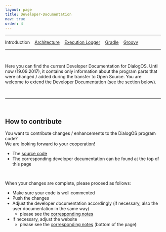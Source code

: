 ```yaml
---
layout: page
title: Developer-Documentation
nav: true
order: 4
---
```

---
Introduction &nbsp;&nbsp; [Architecture](developerdocumentation/architecture.html) &nbsp;&nbsp; [Execution Logger](developerdocumentation/executionlogger.html) &nbsp;&nbsp; [Gradle](developerdocumentation/gradle.html) &nbsp;&nbsp; [Groovy](developerdocumentation/groovy.html) 

---
&nbsp;

Here you can find the current Developer Documentation for DialogOS. Until now (19.09.2017), it contains only information about the program parts that were changed / added during the transfer to Open Source. You are welcome to extend the Developer Documentation (see the section below).

&nbsp;

---
&nbsp;
<a id="contribute">

## How to contribute
You want to contribute changes / enhancements to the DialogOS program code?  
We are looking forward to your cooperation!

* The [source code](TODO)
* The corresponding developer documentation can be found at the top of this page

&nbsp;

When your changes are complete, please proceed as follows:
* Make sure your code is well commented
* Push the changes
* Adjust the developer documentation accordingly (if necessary, also the user documentation in the same way)
    * please see the [corresponding notes](contribute.html)
* If necessary, adjust the website
    * please see the [corresponding notes](contribute.html#other_content) (bottom of the page)
